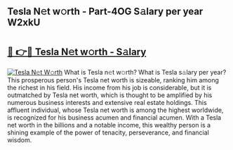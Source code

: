## Tesla N𝚎t w𝚘rth - Part-4OG S𝚊lary per year W2xkU

# <h2><a href="http://gc2pg0.nevu.top/?p=Tesla">🔗 👉🔴 Tesla N𝚎t w𝚘rth - S𝚊lary</a></h2>

[![Tesla N𝚎t W𝚘rth](https://i.imgur.com/Oavwk0R.jpeg)](http://gc2pg0.nevu.top/?p=Tesla)
What is Tesla n𝚎t w𝚘rth? What is Tesla s𝚊lary per year?
This prosperous person's Tesla net worth is sizeable, ranking him among the richest in his field. His income from his job is considerable, but it is outmatched by Tesla net worth, which is thought to be amplified by his numerous business interests and extensive real estate holdings. This affluent individual, whose Tesla net worth is among the highest worldwide, is recognized for his business acumen and financial acumen. With a Tesla net worth in the billions and a notable income, this wealthy person is a shining example of the power of tenacity, perseverance, and financial wisdom.
